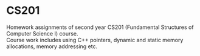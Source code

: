 # CS201
Homework assignments of second year CS201 (Fundamental Structures of Computer Science I) course.  
Course work includes using C++ pointers, dynamic and static memory allocations, memory addressing etc.
